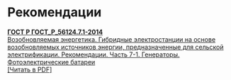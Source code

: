 # Рекомендации

<b>[ГОСТ Р ГОСТ_Р_56124.7.1-2014](~/gost_mds/ГОСТ_Р_56124.7.1-2014.md)</b><br/>[Возобновляемая энергетика. Гибридные электростанции на основе возобновляемых источников энергии, предназначенные для сельской электрификации. Рекомендации. Часть 7-1. Генераторы. Фотоэлектрические батареи](~/gost_mds/ГОСТ_Р_56124.7.1-2014.md)<br/><a href="https://standartgost.ru/g/ГОСТ_Р_56124.7.1-2014.pdf">[Читать в PDF]</a>